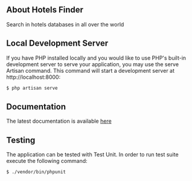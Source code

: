 

## About Hotels Finder

Search in hotels databases in all over the world

## Local Development Server

If you have PHP installed locally and you would like to use PHP's built-in development server to serve your application, you may use the serve Artisan command. This command will start a development server at http://localhost:8000:


```bash
$ php artisan serve
```

## Documentation

The latest documentation is available [here](https://documenter.getpostman.com/view/5026193/SzRw3rNY?version=latest)

## Testing

The application can be tested with Test Unit. In order to run test suite execute the following command:

```bash
$ ./vendor/bin/phpunit
```
